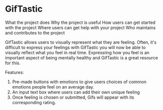 # GifTastic

What the project does
Why the project is useful
How users can get started with the project
Where users can get help with your project
Who maintains and contributes to the project

GifTastic allows users to visually represent what they are feeling. Often, it's difficult to express your feelings with GifTastic you will now be able to visually reflect what you feel in real time. Expressiing how you feel is an important aspect of being mentally healthy and GifTastic is a great resource for this.

Features: 
1. Pre-made buttons with emotions to give users choices of common emotions people feel on an average day.
2. An input text box where users can add their own unique feeling
3. Once feeling is chosen or submitted, Gifs will appear with its corresponding rating. 

